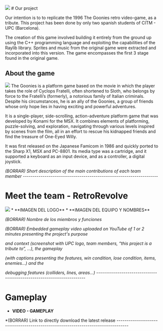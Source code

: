<img src="https://goonies.jorito.net/pics/logo.png" />
# Our project

Our intention is to to replicate the 1996 The Goonies retro video-game, as a tribute. This project has been done by only two spanish students of CITM - UPC (Barcelona).

The creation of this game involved building it entirely from the ground up using the C++ programming language and exploiting the capabilities of the Raylib library. Sprites and music from the original game were extracted and incorporated into this version. The game encompasses the first 3 stage found in the original game.

## About the game

<img src="https://camo.githubusercontent.com/bad8242557f23f754dadd96b99a9886f41d04fd98383ff48085363e24c434b52/68747470733a2f2f7062732e7477696d672e636f6d2f6d656469612f464859457561305759414535576c523f666f726d61743d6a7067266e616d653d6c61726765" />
The Goonies is a platform game based on the movie in which the player takes the role of Cyclops Fratelli, often shortened to Sloth, who belongs by force to the Fratelli’s (formerly), a notorious family of Italian criminals. Despite his circumstances, he is an ally of the Goonies, a group of friends whose only hope lies in having exciting and powerful adventures.

It is a single-player, side-scrolling, action-adventure platform game that was developed by Konami for the MSX. It combines elements of platforming, puzzle-solving, and exploration, navigating through various levels inspired by scenes from the film, all in an effort to rescue his kidnapped friends and find the treasure of One-Eyed Willy.

It was first released on the Japanese Famicom in 1986 and quickly ported to the Sharp X1, MSX and PC-8801. Its media type was a cartridge, and it supported a keyboard as an input device, and as a controller, a digital joystick.

*(BORRAR) Short description of the main contributions of each team member* ---------------------------------------------------------------------
# Meet the team - RetroRevolve
<img src="https://private-user-images.githubusercontent.com/159776249/311549516-7d580945-e95b-4b5e-9ee8-f38cb7b46f6f.png?jwt=eyJhbGciOiJIUzI1NiIsInR5cCI6IkpXVCJ9.eyJpc3MiOiJnaXRodWIuY29tIiwiYXVkIjoicmF3LmdpdGh1YnVzZXJjb250ZW50LmNvbSIsImtleSI6ImtleTUiLCJleHAiOjE3MTczMzg2MzgsIm5iZiI6MTcxNzMzODMzOCwicGF0aCI6Ii8xNTk3NzYyNDkvMzExNTQ5NTE2LTdkNTgwOTQ1LWU5NWItNGI1ZS05ZWU4LWYzOGNiN2I0NmY2Zi5wbmc_WC1BbXotQWxnb3JpdGhtPUFXUzQtSE1BQy1TSEEyNTYmWC1BbXotQ3JlZGVudGlhbD1BS0lBVkNPRFlMU0E1M1BRSzRaQSUyRjIwMjQwNjAyJTJGdXMtZWFzdC0xJTJGczMlMkZhd3M0X3JlcXVlc3QmWC1BbXotRGF0ZT0yMDI0MDYwMlQxNDI1MzhaJlgtQW16LUV4cGlyZXM9MzAwJlgtQW16LVNpZ25hdHVyZT0xNTBhODdlYWRlM2Y2ZmZmMGUyMDRlNTcwZjlkNGI1ZTJiNThjN2NkOWE5NWQ5Nzg3NTU3MmUyMWU4OTNkMTFhJlgtQW16LVNpZ25lZEhlYWRlcnM9aG9zdCZhY3Rvcl9pZD0wJmtleV9pZD0wJnJlcG9faWQ9MCJ9.c3zBYFX04PWHVP3YHGI0YgCNhzAdc7t_oWijdaZGyso" />
* **IMAGEN DEL LOGO**
* **IMAGEN DEL EQUIPO Y NOMBRES**

*(BORRAR) Nombre de los miembros y funciones*

*(BORRAR) Embedded gameplay video uploaded on YouTube of 1 or 2 minutes presenting the project's purpose*

*and context (screenshot with UPC logo, team members, “this project is a tribute to”, …), the gameplay*

*(with captions presenting the features, win condition, lose condition, items, enemies…) and the*

*debugging features (colliders, lines, areas…)*  ------------------------------------------------------------------------


# Gameplay

* **VIDEO - GAMEPLAY**


*(BORRAR) Link to directly download the latest release ------------------------------------------------------------------------------------
